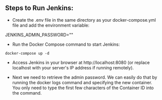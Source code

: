 ## Steps to Run Jenkins:

- Create the .env file in the same directory as your docker-compose.yml file and add the environment variable:

JENKINS_ADMIN_PASSWORD="<value>"

- Run the Docker Compose command to start Jenkins:

`docker-compose up -d`

- Access Jenkins in your browser at http://localhost:8080 (or replace localhost with your server's IP address if running remotely).

- Next we need to retrieve the admin password. We can easily do that by running the docker logs command and specifying the new container. You only need to type the first few characters of the Container ID into the command.

